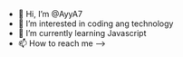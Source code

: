 - 👋 Hi, I’m @AyyA7
- 👀 I’m interested in coding ang technology
- 🌱 I’m currently learning Javascript
- 📫 How to reach me -->

<!---
AyyA7/AyyA7 is a ✨ special ✨ repository because its `README.md` (this file) appears on your GitHub profile.
You can click the Preview link to take a look at your changes.
--->

